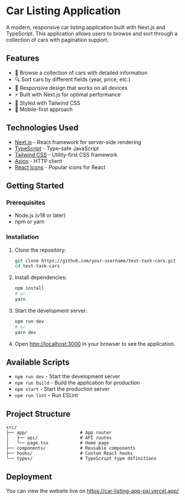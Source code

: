 # Car Listing Application

A modern, responsive car listing application built with Next.js and TypeScript. This application allows users to browse and sort through a collection of cars with pagination support.

## Features

- 🚗 Browse a collection of cars with detailed information
- 🔍 Sort cars by different fields (year, price, etc.)
- 📱 Responsive design that works on all devices
- ⚡ Built with Next.js for optimal performance
- 🎨 Styled with Tailwind CSS
- 📱 Mobile-first approach

## Technologies Used

- [Next.js](https://nextjs.org/) - React framework for server-side rendering
- [TypeScript](https://www.typescriptlang.org/) - Type-safe JavaScript
- [Tailwind CSS](https://tailwindcss.com/) - Utility-first CSS framework
- [Axios](https://axios-http.com/) - HTTP client
- [React Icons](https://react-icons.github.io/react-icons/) - Popular icons for React

## Getting Started

### Prerequisites

- Node.js (v18 or later)
- npm or yarn

### Installation

1. Clone the repository:
   ```bash
   git clone https://github.com/your-username/test-task-cars.git
   cd test-task-cars
   ```

2. Install dependencies:
   ```bash
   npm install
   # or
   yarn
   ```

3. Start the development server:
   ```bash
   npm run dev
   # or
   yarn dev
   ```

4. Open [http://localhost:3000](http://localhost:3000) in your browser to see the application.

## Available Scripts

- `npm run dev` - Start the development server
- `npm run build` - Build the application for production
- `npm start` - Start the production server
- `npm run lint` - Run ESLint

## Project Structure

```
src/
├── app/                    # App router
│   ├── api/                # API routes
│   └── page.tsx            # Home page
├── components/             # Reusable components
├── hooks/                  # Custom React hooks
└── types/                  # TypeScript type definitions
```

## Deployment

You can view the website live on https://car-listing-app-psi.vercel.app/
